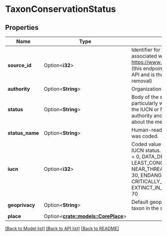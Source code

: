 # TaxonConservationStatus

## Properties

Name | Type | Description | Notes
------------ | ------------- | ------------- | -------------
**source_id** | Option<**i32**> | Identifier for the iNat source record associated with this status, retrievable via https://www.inaturalist.org/sources/:id.json (this endpoint is not a part of our public API and is thus subject to change or removal)  | [optional]
**authority** | Option<**String**> | Organization that declared this status  | [optional]
**status** | Option<**String**> | Body of the status, often coded, particularly when the status comes from the IUCN or NatureServe. Consult the authority and/or the status URL for details about the meanings of codes.  | [optional]
**status_name** | Option<**String**> | Human-readable name of the status if it was coded.  | [optional]
**iucn** | Option<**i32**> | Coded value representing the equivalent IUCN status. Mappings: NOT_EVALUATED = 0, DATA_DEFICIENT = 5, LEAST_CONCERN = 10, NEAR_THREATENED = 20, VULNERABLE = 30, ENDANGERED = 40, CRITICALLY_ENDANGERED = 50, EXTINCT_IN_THE_WILD = 60, EXTINCT = 70  | [optional]
**geoprivacy** | Option<**String**> | Default geoprivacy for observations of this taxon in the status's place.  | [optional]
**place** | Option<[**crate::models::CorePlace**](CorePlace.md)> |  | [optional]

[[Back to Model list]](../README.md#documentation-for-models) [[Back to API list]](../README.md#documentation-for-api-endpoints) [[Back to README]](../README.md)


